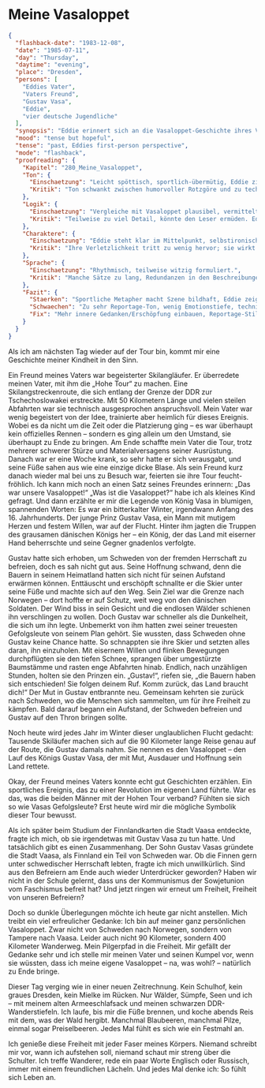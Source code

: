 # Meine Vasaloppet

```json
{
  "flashback-date": "1983-12-08",
  "date": "1985-07-11",
  "day": "Thursday",
  "daytime": "evening",
  "place": "Dresden",
  "persons": [
    "Eddies Vater",
    "Vaters Freund",
    "Gustav Vasa",
    "Eddie",
    "vier deutsche Jugendliche"
  ],
  "synopsis": "Eddie erinnert sich an die Vasaloppet-Geschichte ihres Vaters und sieht ihre eigene Flucht als persönlichen Vasaloppet, bis sie im finnischen Wald auf vier junge Deutsche trifft.",
  "mood": "tense but hopeful",
  "tense": "past, Eddies first-person perspective",
  "mode": "flashback",
  "proofreading": {
    "Kapitel": "280_Meine_Vasaloppet",
    "Ton": {
      "Einschaetzung": "Leicht spöttisch, sportlich-übermütig, Eddie zieht Vergleiche zum Skirennen.",
      "Kritik": "Ton schwankt zwischen humorvoller Rotzgöre und zu technischer Beschreibung. Streckenweise wirkt es wie Sportreportage."
    },
    "Logik": {
      "Einschaetzung": "Vergleiche mit Vasaloppet plausibel, vermittelt Anstrengung und Leistung.",
      "Kritik": "Teilweise zu viel Detail, könnte den Leser ermüden. Eddie wirkt fast überinformiert über sportliche Abläufe."
    },
    "Charaktere": {
      "Einschaetzung": "Eddie steht klar im Mittelpunkt, selbstironisch, kämpferisch.",
      "Kritik": "Ihre Verletzlichkeit tritt zu wenig hervor; sie wirkt eher cool als erschöpft oder unsicher."
    },
    "Sprache": {
      "Einschaetzung": "Rhythmisch, teilweise witzig formuliert.",
      "Kritik": "Manche Sätze zu lang, Redundanzen in den Beschreibungen. Füllwörter könnten reduziert werden."
    },
    "Fazit": {
      "Staerken": "Sportliche Metapher macht Szene bildhaft, Eddie zeigt Energie und Durchhaltewillen.",
      "Schwaechen": "Zu sehr Reportage-Ton, wenig Emotionstiefe, technische Detailfülle.",
      "Fix": "Mehr innere Gedanken/Erschöpfung einbauen, Reportage-Stil reduzieren, Sprache straffen."
    }
  }
}
```

Als ich am nächsten Tag wieder auf der Tour bin, kommt mir eine Geschichte
meiner Kindheit in den Sinn.

Ein Freund meines Vaters war begeisterter Skilangläufer. Er überredete meinen
Vater, mit ihm die „Hohe Tour“ zu machen. Eine Skilangstreckenroute, die sich
entlang der Grenze der DDR zur Tschechoslowakei erstreckte. Mit 50 Kilometern
Länge und vielen steilen Abfahrten war sie technisch ausgesprochen
anspruchsvoll. Mein Vater war wenig begeistert von der Idee, trainierte aber
heimlich für dieses Ereignis. Wobei es da nicht um die Zeit oder die Platzierung
ging – es war überhaupt kein offizielles Rennen – sondern es ging allein um den
Umstand, sie überhaupt zu Ende zu bringen. Am Ende schaffte mein Vater die Tour,
trotz mehrerer schwerer Stürze und Materialversagens seiner Ausrüstung. Danach
war er eine Woche krank, so sehr hatte er sich verausgabt, und seine Füße sahen
aus wie eine einzige dicke Blase. Als sein Freund kurz danach wieder mal bei uns
zu Besuch war, feierten sie ihre Tour feucht-fröhlich. Ich kann mich noch an
einen Satz seines Freundes erinnern: „Das war unsere Vasaloppet!“ „Was ist die
Vasaloppet?“ habe ich als kleines Kind gefragt. Und dann erzählte er mir die
Legende von König Vasa in blumigen, spannenden Worten: Es war ein bitterkalter
Winter, irgendwann Anfang des 16. Jahrhunderts. Der junge Prinz Gustav Vasa, ein
Mann mit mutigem Herzen und festem Willen, war auf der Flucht. Hinter ihm jagten
die Truppen des grausamen dänischen Königs her – ein König, der das Land mit
eiserner Hand beherrschte und seine Gegner gnadenlos verfolgte.

Gustav hatte sich erhoben, um Schweden von der fremden Herrschaft zu befreien,
doch es sah nicht gut aus. Seine Hoffnung schwand, denn die Bauern in seinem
Heimatland hatten sich nicht für seinen Aufstand erwärmen können. Enttäuscht und
erschöpft schnallte er die Skier unter seine Füße und machte sich auf den Weg.
Sein Ziel war die Grenze nach Norwegen – dort hoffte er auf Schutz, weit weg von
den dänischen Soldaten. Der Wind biss in sein Gesicht und die endlosen Wälder
schienen ihn verschlingen zu wollen. Doch Gustav war schneller als die
Dunkelheit, die sich um ihn legte. Unbemerkt von ihm hatten zwei seiner
treuesten Gefolgsleute von seinem Plan gehört. Sie wussten, dass Schweden ohne
Gustav keine Chance hatte. So schnappten sie ihre Skier und setzten alles daran,
ihn einzuholen. Mit eisernem Willen und flinken Bewegungen durchpflügten sie den
tiefen Schnee, sprangen über umgestürzte Baumstämme und rasten enge Abfahrten
hinab. Endlich, nach unzähligen Stunden, holten sie den Prinzen ein. „Gustav!“,
riefen sie, „die Bauern haben sich entschieden! Sie folgen deinem Ruf. Komm
zurück, das Land braucht dich!“ Der Mut in Gustav entbrannte neu. Gemeinsam
kehrten sie zurück nach Schweden, wo die Menschen sich sammelten, um für ihre
Freiheit zu kämpfen. Bald darauf begann ein Aufstand, der Schweden befreien und
Gustav auf den Thron bringen sollte.

Noch heute wird jedes Jahr im Winter dieser unglaublichen Flucht gedacht:
Tausende Skiläufer machen sich auf die 90 Kilometer lange Reise genau auf der
Route, die Gustav damals nahm. Sie nennen es den Vasaloppet – den Lauf des
Königs Gustav Vasa, der mit Mut, Ausdauer und Hoffnung sein Land rettete.

Okay, der Freund meines Vaters konnte echt gut Geschichten erzählen. Ein
sportliches Ereignis, das zu einer Revolution im eigenen Land führte. War es
das, was die beiden Männer mit der Hohen Tour verband? Fühlten sie sich so wie
Vasas Gefolgsleute? Erst heute wird mir die mögliche Symbolik dieser Tour
bewusst.

Als ich später beim Studium der Finnlandkarten die Stadt Vaasa entdeckte, fragte
ich mich, ob sie irgendetwas mit Gustav Vasa zu tun hatte. Und tatsächlich gibt
es einen Zusammenhang. Der Sohn Gustav Vasas gründete die Stadt Vaasa, als
Finnland ein Teil von Schweden war. Ob die Finnen gern unter schwedischer
Herrschaft lebten, fragte ich mich unwillkürlich. Sind aus den Befreiern am Ende
auch wieder Unterdrücker geworden? Haben wir nicht in der Schule gelernt, dass
uns der Kommunismus der Sowjetunion vom Faschismus befreit hat? Und jetzt ringen
wir erneut um Freiheit, Freiheit von unseren Befreiern?

Doch so dunkle Überlegungen möchte ich heute gar nicht anstellen. Mich treibt
ein viel erfreulicher Gedanke: Ich bin auf meiner ganz persönlichen Vasaloppet.
Zwar nicht von Schweden nach Norwegen, sondern von Tampere nach Vaasa. Leider
auch nicht 90 Kilometer, sondern 400 Kilometer Wanderweg. Mein Pilgerpfad in die
Freiheit. Mir gefällt der Gedanke sehr und ich stelle mir meinen Vater und
seinen Kumpel vor, wenn sie wüssten, dass ich meine eigene Vasaloppet – na, was
wohl? – natürlich zu Ende bringe.

Dieser Tag verging wie in einer neuen Zeitrechnung. Kein Schulhof, kein graues
Dresden, kein Mielke im Rücken. Nur Wälder, Sümpfe, Seen und ich – mit meinem
alten Armeeschlafsack und meinen schwarzen DDR-Wanderstiefeln. Ich laufe, bis
mir die Füße brennen, und koche abends Reis mit dem, was der Wald hergibt.
Manchmal Blaubeeren, manchmal Pilze, einmal sogar Preiselbeeren. Jedes Mal fühlt
es sich wie ein Festmahl an.

Ich genieße diese Freiheit mit jeder Faser meines Körpers. Niemand schreibt mir
vor, wann ich aufstehen soll, niemand schaut mir streng über die Schulter. Ich
treffe Wanderer, rede ein paar Worte Englisch oder Russisch, immer mit einem
freundlichen Lächeln. Und jedes Mal denke ich: So fühlt sich Leben an.
